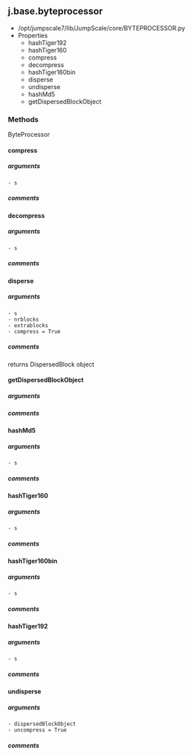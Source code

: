 ## j.base.byteprocessor

- /opt/jumpscale7/lib/JumpScale/core/BYTEPROCESSOR.py
- Properties
    - hashTiger192
    - hashTiger160
    - compress
    - decompress
    - hashTiger160bin
    - disperse
    - undisperse
    - hashMd5
    - getDispersedBlockObject

### Methods

ByteProcessor

#### compress 
##### arguments

    - s

##### comments

#### decompress 
##### arguments

    - s

##### comments

#### disperse 
##### arguments

    - s
    - nrblocks
    - extrablocks
    - compress = True

##### comments

returns DispersedBlock object

#### getDispersedBlockObject 
##### arguments

##### comments

#### hashMd5 
##### arguments

    - s

##### comments

#### hashTiger160 
##### arguments

    - s

##### comments

#### hashTiger160bin 
##### arguments

    - s

##### comments

#### hashTiger192 
##### arguments

    - s

##### comments

#### undisperse 
##### arguments

    - dispersedBlockObject
    - uncompress = True

##### comments

